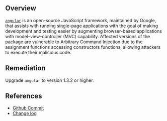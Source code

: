 ## Overview
[`angular`](https://www.npmjs.com/package/angular) is an open-source JavaScript framework, maintained by Google, that assists with running single-page applications with the goal of making development and testing easier by augmenting browser-based applications with model–view–controller (MVC) capability.
Affected versions of the package are vulnerable to Arbitrary Command Injection due to the assignment functions accessing constructors functions, allowing attackers to execute their malicious code.

## Remediation
Upgrade `angular` to version 1.3.2 or higher.

## References
- [Github Commit](https://github.com/angular/angular.js/commit/e676d642f5feb8d3ba88944634afb479ba525c36)
- [Change log](https://github.com/angular/angular.js/blob/master/CHANGELOG.md#132-cardiovasculatory-magnification-2014-11-07)
